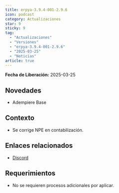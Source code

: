 ```yaml
---
title: erpya-3.9.4-001-2.9.6
icon: podcast
category: Actualizaciones
star: 9
sticky: 9
tag:
  - "Actualizaciones"
  - "Versiones"
  - "erpya-3.9.4-001-2.9.6"
  - "2025-03-25"
  - "Noticias"
article: true
---
```


**Fecha de Liberación:** 2025-03-25

## Novedades

- Adempiere Base

## Contexto

- Se corrige NPE en contabilización.

## Enlaces relacionados

- [Discord](https://discord.com/channels/882964599874420796/1353758697289154571)

## Requerimientos

- No se requieren procesos adicionales por aplicar.
